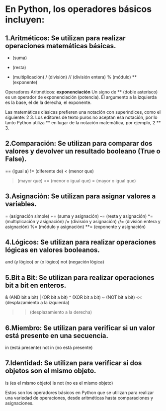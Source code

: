 # En Python, los operadores básicos incluyen:

## 1.Aritméticos: Se utilizan para realizar operaciones matemáticas básicas.

+ (suma)
- (resta)
* (multiplicación)
/ (división)
// (división entera)
% (módulo)
** (exponente)

Operadores Aritméticos: **exponenciación**
Un signo de ** (doble asterisco) es un operador de exponenciación (potencia). 
El argumento a la izquierda es la base, el de la derecha, el exponente.

Las matemáticas clásicas prefieren una notación con superíndices, como el siguiente: 2 3. 
Los editores de texto puros no aceptan esa notación, por lo tanto Python utiliza ** en lugar de la notación matemática, por ejemplo, 2 ** 3.

## 2.Comparación: Se utilizan para comparar dos valores y devolver un resultado booleano (True o False).

== (igual a)
!= (diferente de)
< (menor que)
> (mayor que)
<= (menor o igual que)
>= (mayor o igual que)

## 3.Asignación: Se utilizan para asignar valores a variables.

= (asignación simple)
+= (suma y asignación)
-= (resta y asignación)
*= (multiplicación y asignación)
/= (división y asignación)
//= (división entera y asignación)
%= (módulo y asignación)
**= (exponente y asignación)

## 4.Lógicos: Se utilizan para realizar operaciones lógicas en valores booleanos.

and (y lógico)
or (o lógico)
not (negación lógica)

## 5.Bit a Bit: Se utilizan para realizar operaciones bit a bit en enteros.

& (AND bit a bit)
| (OR bit a bit)
^ (XOR bit a bit)
~ (NOT bit a bit)
<< (desplazamiento a la izquierda)
>> (desplazamiento a la derecha)

## 6.Miembro: Se utilizan para verificar si un valor está presente en una secuencia.

in (está presente)
not in (no está presente)

## 7.Identidad: Se utilizan para verificar si dos objetos son el mismo objeto.

is (es el mismo objeto)
is not (no es el mismo objeto)

Estos son los operadores básicos en Python que se utilizan para realizar una variedad de operaciones, desde aritméticas hasta comparaciones y asignaciones.